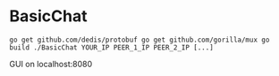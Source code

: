 # BasicChat

`
go get github.com/dedis/protobuf
go get github.com/gorilla/mux
go build
./BasicChat YOUR_IP PEER_1_IP PEER_2_IP [...]
`

GUI on localhost:8080